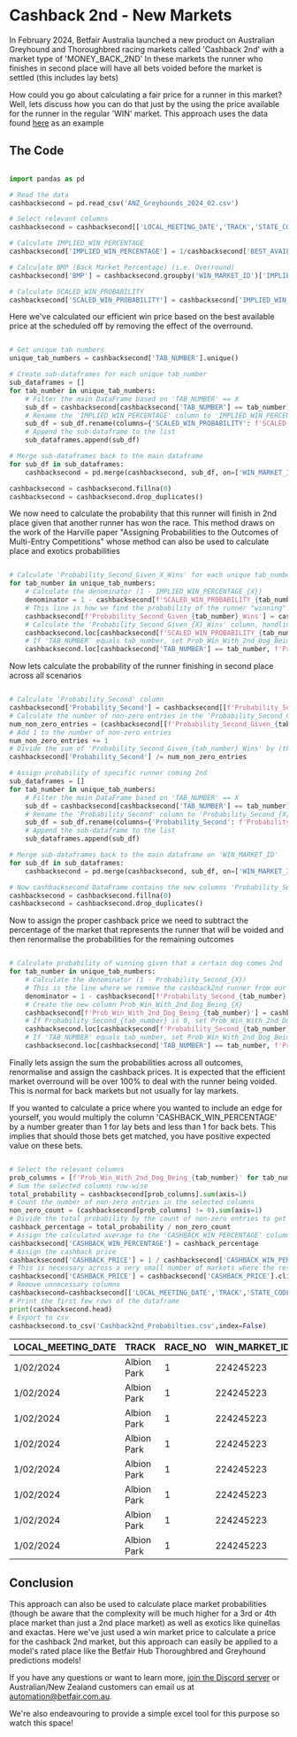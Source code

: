 # Cashback 2nd - New Markets

In February 2024, Betfair Australia launched a new product on Australian Greyhound and Thoroughbred racing markets called 'Cashback 2nd' with a market type of 'MONEY_BACK_2ND'
In these markets the runner who finishes in second place will have all bets voided before the market is settled (this includes lay bets)

How could you go about calculating a fair price for a runner in this market? Well, lets discuss how you can do that just by the using the price available for the runner in the regular 'WIN' market.
This approach uses the data found [here](https://betfair-datascientists.github.io/data/dataListing/) as an example

## The Code

``` py title="Loading the data"

import pandas as pd

# Read the data
cashbacksecond = pd.read_csv('ANZ_Greyhounds_2024_02.csv')

# Select relevant columns
cashbacksecond = cashbacksecond[['LOCAL_MEETING_DATE','TRACK','STATE_CODE','RACE_NO','WIN_MARKET_ID','SELECTION_ID','TAB_NUMBER','SELECTION_NAME','BEST_AVAIL_BACK_AT_SCHEDULED_OFF']]

# Calculate IMPLIED_WIN_PERCENTAGE
cashbacksecond['IMPLIED_WIN_PERCENTAGE'] = 1/cashbacksecond['BEST_AVAIL_BACK_AT_SCHEDULED_OFF']

# Calculate BMP (Back Market Percentage) (i.e. Overround)
cashbacksecond['BMP'] = cashbacksecond.groupby('WIN_MARKET_ID')['IMPLIED_WIN_PERCENTAGE'].transform('sum')

# Calculate SCALED_WIN_PROBABILITY
cashbacksecond['SCALED_WIN_PROBABILITY'] = cashbacksecond['IMPLIED_WIN_PERCENTAGE']/cashbacksecond['BMP']

```
Here we've calculated our efficient win price based on the best available price at the scheduled off by removing the effect of the overround.

``` py title="Assign the win probability of all other runners in the race"

# Get unique tab numbers
unique_tab_numbers = cashbacksecond['TAB_NUMBER'].unique()

# Create sub-dataframes for each unique tab_number
sub_dataframes = []
for tab_number in unique_tab_numbers:
    # Filter the main DataFrame based on 'TAB_NUMBER' == X
    sub_df = cashbacksecond[cashbacksecond['TAB_NUMBER'] == tab_number][['WIN_MARKET_ID', 'SCALED_WIN_PROBABILITY']]
    # Rename the 'IMPLIED_WIN_PERCENTAGE' column to 'IMPLIED_WIN_PERCENTAGE_{X}'
    sub_df = sub_df.rename(columns={'SCALED_WIN_PROBABILITY': f'SCALED_WIN_PROBABILITY_{tab_number}'})
    # Append the sub-dataframe to the list
    sub_dataframes.append(sub_df)

# Merge sub-dataframes back to the main dataframe
for sub_df in sub_dataframes:
    cashbacksecond = pd.merge(cashbacksecond, sub_df, on=['WIN_MARKET_ID'], how='left')

cashbacksecond = cashbacksecond.fillna(0)
cashbacksecond = cashbacksecond.drop_duplicates()

```

We now need to calculate the probability that this runner will finish in 2nd place given that another runner has won the race. This method draws on the work of the Harville paper "Assigning Probabilities to the Outcomes of Multi-Entry Competitions" whose method can also be used to calculate place and exotics probabilities

``` py title="Calculate 'Probability_Second_Given_X_Wins' for each unique tab_number"

# Calculate 'Probability_Second_Given_X_Wins' for each unique tab_number
for tab_number in unique_tab_numbers:
    # Calculate the denominator (1 - IMPLIED_WIN_PERCENTAGE_{X})
    denominator = 1 - cashbacksecond[f'SCALED_WIN_PROBABILITY_{tab_number}']
    # This line is how we find the probability of the runner "winning" the race (i.e. coming second) depending on which other runner actually won the race
    cashbacksecond[f'Probability_Second_Given_{tab_number}_Wins'] = cashbacksecond['SCALED_WIN_PROBABILITY'] / denominator
    # Calculate the 'Probability_Second_Given_{X}_Wins' column, handling the case where 'IMPLIED_WIN_PERCENTAGE_{X}' is 0
    cashbacksecond.loc[cashbacksecond[f'SCALED_WIN_PROBABILITY_{tab_number}'] == 0, f'Probability_Second_Given_{tab_number}_Wins'] = 0
    # If 'TAB_NUMBER' equals tab_number, set Prob_Win_With_2nd_Dog_Being_{tab_number} to 0
    cashbacksecond.loc[cashbacksecond['TAB_NUMBER'] == tab_number, f'Probability_Second_Given_{tab_number}_Wins'] = 0

```

Now lets calculate the probability of the runner finishing in second place across all scenarios

``` py title="Calculate 'Probability_Second' column"

# Calculate 'Probability_Second' column
cashbacksecond['Probability_Second'] = cashbacksecond[[f'Probability_Second_Given_{tab_number}_Wins' for tab_number in unique_tab_numbers]].sum(axis=1)
# Calculate the number of non-zero entries in the 'Probability_Second_Given_{tab_number}_Wins' columns
num_non_zero_entries = (cashbacksecond[[f'Probability_Second_Given_{tab_number}_Wins' for tab_number in unique_tab_numbers]] != 0).sum(axis=1)
# Add 1 to the number of non-zero entries
num_non_zero_entries += 1
# Divide the sum of 'Probability_Second_Given_{tab_number}_Wins' by (the number of non-zero entries + 1)
cashbacksecond['Probability_Second'] /= num_non_zero_entries

# Assign probability of specific runner coming 2nd
sub_dataframes = []
for tab_number in unique_tab_numbers:
    # Filter the main DataFrame based on 'TAB_NUMBER' == X
    sub_df = cashbacksecond[cashbacksecond['TAB_NUMBER'] == tab_number][['WIN_MARKET_ID', 'Probability_Second']]
    # Rename the 'Probability_Second' column to 'Probability_Second_{X}'
    sub_df = sub_df.rename(columns={'Probability_Second': f'Probability_Second_{tab_number}'})
    # Append the sub-dataframe to the list
    sub_dataframes.append(sub_df)

# Merge sub-dataframes back to the main dataframe on 'WIN_MARKET_ID'
for sub_df in sub_dataframes:
    cashbacksecond = pd.merge(cashbacksecond, sub_df, on=['WIN_MARKET_ID'], how='left')

# Now cashbacksecond DataFrame contains the new columns 'Probability_Second_{X}' for each unique tab_number
cashbacksecond = cashbacksecond.fillna(0)
cashbacksecond = cashbacksecond.drop_duplicates()

```

Now to assign the proper cashback price we need to subtract the percentage of the market that represents the runner that will be voided and then renormalise the probabilities for the remaining outcomes

``` py title="Calculate probability of winning given that a certain dog comes 2nd"

# Calculate probability of winning given that a certain dog comes 2nd
for tab_number in unique_tab_numbers:
    # Calculate the denominator (1 - Probability_Second_{X})
    # This is the line where we remove the cashback2nd runner from our market
    denominator = 1 - cashbacksecond[f'Probability_Second_{tab_number}']
    # Create the new column Prob_Win_With_2nd_Dog_Being_{X}
    cashbacksecond[f'Prob_Win_With_2nd_Dog_Being_{tab_number}'] = cashbacksecond['SCALED_WIN_PROBABILITY'] / denominator
    # If Probability_Second_{tab_number} is 0, set Prob_Win_With_2nd_Dog_Being_{tab_number} to 0
    cashbacksecond.loc[cashbacksecond[f'Probability_Second_{tab_number}'] == 0, f'Prob_Win_With_2nd_Dog_Being_{tab_number}'] = 0
    # If 'TAB_NUMBER' equals tab_number, set Prob_Win_With_2nd_Dog_Being_{tab_number} to 0
    cashbacksecond.loc[cashbacksecond['TAB_NUMBER'] == tab_number, f'Prob_Win_With_2nd_Dog_Being_{tab_number}'] = 0

```

Finally lets assign the sum the probabilities across all outcomes, renormalise and assign the cashback prices. 
It is expected that the efficient market overround will be over 100% to deal with the runner being voided. This is normal for back markets but not usually for lay markets.

If you wanted to calculate a price where you wanted to include an edge for yourself, you would multiply the column 'CASHBACK_WIN_PERCENTAGE' by a number greater than 1 for lay bets and less than 1 for back bets.
This implies that should those bets get matched, you have positive expected value on these bets.

``` py title="Calculate and assign the cashback prices"

# Select the relevant columns
prob_columns = [f'Prob_Win_With_2nd_Dog_Being_{tab_number}' for tab_number in unique_tab_numbers]
# Sum the selected columns row-wise
total_probability = cashbacksecond[prob_columns].sum(axis=1)
# Count the number of non-zero entries in the selected columns
non_zero_count = (cashbacksecond[prob_columns] != 0).sum(axis=1)
# Divide the total probability by the count of non-zero entries to get the average
cashback_percentage = total_probability / non_zero_count
# Assign the calculated average to the 'CASHBACK_WIN_PERCENTAGE' column
cashbacksecond['CASHBACK_WIN_PERCENTAGE'] = cashback_percentage
# Assign the cashback price
cashbacksecond['CASHBACK_PRICE'] = 1 / cashbacksecond['CASHBACK_WIN_PERCENTAGE']
# This is necessary across a very small number of markets where the resulting probability may be greater than 100% - usually markets with 3 runners with 1 runner being priced <$1.10
cashbacksecond['CASHBACK_PRICE'] = cashbacksecond['CASHBACK_PRICE'].clip(lower=1.01)
# Remove unnecessary columns
cashbacksecond=cashbacksecond[['LOCAL_MEETING_DATE','TRACK','STATE_CODE','RACE_NO','WIN_MARKET_ID','SELECTION_ID','TAB_NUMBER','SELECTION_NAME','BEST_AVAIL_BACK_AT_SCHEDULED_OFF','CASHBACK_PRICE']]
# Print the first few rows of the dataframe
print(cashbacksecond.head)
# Export to csv
cashbacksecond.to_csv('Cashback2nd_Probabilties.csv',index=False)

```

LOCAL_MEETING_DATE | TRACK | RACE_NO | WIN_MARKET_ID | SELECTION_ID | TAB_NUMBER | SELECTION_NAME |  WIN_PRICE |  CASHBACK_PRICE
----------|-------------|---|-----------|----------|---|-----------------|---------|-------
1/02/2024 | Albion Park | 1 | 224245223 | 62990490 | 2 | Cleopatra Hayze |  $2.22  |  $2.07
1/02/2024 | Albion Park | 1 | 224245223 | 65520447 | 3 | Bounding Over |  $6.40  |  $5.57
1/02/2024 | Albion Park | 1 | 224245223 | 65328340 | 1 | Whistle Away |  $7.80  |  $6.75
1/02/2024 | Albion Park | 1 | 224245223 | 65520448 | 4 | Gone On Green |  $9.80  |  $8.45
1/02/2024 | Albion Park | 1 | 224245223 | 65520449 | 8 | Serrai |  $10.00  |  $8.62
1/02/2024 | Albion Park | 1 | 224245223 | 64876290 | 7 | Snowy Waugh |  $18.00  |  $15.42
1/02/2024 | Albion Park | 1 | 224245223 | 54266223 | 6 | Pocket Say Itch |  $50.00  |  $42.62
1/02/2024 | Albion Park | 1 | 224245223 | 59147471 | 5 | City Steamer |  $170.00  |  $144.64

## Conclusion

This approach can also be used to calculate place market probabilities (though be aware that the complexity will be much higher for a 3rd or 4th place market than just a 2nd place market) as well as exotics like quinellas and exactas.
Here we've just used a win market price to calculate a price for the cashback 2nd market, but this approach can easily be applied to a model's rated place like the Betfair Hub Thoroughbred and Greyhound predictions models!

If you have any questions or want to learn more, [join the Discord server](https://forms.office.com/r/ZG9ea1xQj1) or Australian/New Zealand customers can email us at automation@betfair.com.au. 

We're also endeavouring to provide a simple excel tool for this purpose so watch this space!